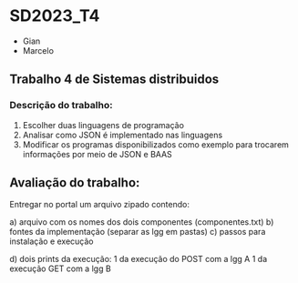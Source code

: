 # SD2023_T4

- Gian
- Marcelo

## Trabalho 4 de Sistemas distribuidos

### Descrição do trabalho:
1. Escolher duas linguagens de programação 
1. Analisar como JSON é implementado nas linguagens
1. Modificar os programas disponibilizados como exemplo para trocarem informações por meio de JSON e BAAS 

## Avaliação do trabalho:
  Entregar no portal um arquivo zipado contendo:
   
a) arquivo com os nomes dos dois componentes (componentes.txt)
b) fontes da implementação (separar as lgg em pastas)
c) passos para instalação e execução

d) dois prints da execução:
     1 da execução do POST com a lgg A
     1 da execução GET com a lgg B
